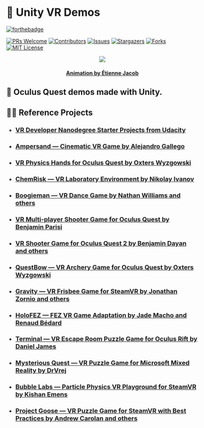 # :goggles: **Unity VR Demos**

[![forthebadge](https://forthebadge.com/images/badges/powered-by-flux-capacitor.svg)](https://forthebadge.com)

[![PRs Welcome](https://img.shields.io/badge/PRs-welcome-brightgreen.svg?style=for-the-badge)](https://github.com/tensorush/Unity-VR-Demos/pulls)
[![Contributors][contributors-shield]][contributors-url]
[![Issues][issues-shield]][issues-url]
[![Stargazers][stars-shield]][stars-url]
[![Forks][forks-shield]][forks-url]
[![MIT License][license-shield]][license-url]

<p align="center">
    <img src="https://bleuje.github.io/gifset/2021/gifs/2021_18_sphereimpacts.gif">
</p>

<h4 align="center">
    <p><a href="https://twitter.com/etiennejcb/">Animation by Étienne Jacob</a></p>
</h4>

## :goggles: Oculus Quest demos made with Unity.

## :bowing_man: Reference Projects

- ### [VR Developer Nanodegree Starter Projects from Udacity](https://github.com/orgs/udacity/repositories?language=&q=vr&sort=&type=)

- ### [Ampersand — Cinematic VR Game by Alejandro Gallego](https://github.com/SchizoCat3D/Ampersand)

- ### [VR Physics Hands for Oculus Quest by Oxters Wyzgowski](https://github.com/oxters168/VRPhysicsHands)

- ### [ChemRisk — VR Laboratory Environment by Nikolay Ivanov](https://github.com/Super-Lovers/chem-risk-vr)

- ### [Boogieman — VR Dance Game by Nathan Williams and others](https://github.com/hitechlife/Boogieman)

- ### [VR Multi-player Shooter Game for Oculus Quest by Benjamin Parisi](https://github.com/BenParisi90/VR_Multiplayer_FPS)

- ### [VR Shooter Game for Oculus Quest 2 by Benjamin Dayan and others](https://github.com/Ziggareto/ucl-vr-game-2021)

- ### [QuestBow — VR Archery Game for Oculus Quest by Oxters Wyzgowski](https://github.com/oxters168/QuestBow)

- ### [Gravity — VR Frisbee Game for SteamVR by Jonathan Zornio and others](https://github.com/GravityGame/gravity)

- ### [HoloFEZ — FEZ VR Game Adaptation by Jade Macho and Renaud Bédard](https://github.com/0x0ade/HoloFEZ)

- ### [Terminal — VR Escape Room Puzzle Game for Oculus Rift by Daniel James](https://github.com/danielcolinjames/Terminal)

- ### [Mysterious Quest — VR Puzzle Game for Microsoft Mixed Reality by DrVrej](https://github.com/DrVrej/The-Mysterious-Quest-VR-Game)

- ### [Bubble Labs — Particle Physics VR Playground for SteamVR by Kishan Emens](https://github.com/SchizoCat3D/Ampersand)

- ### [Project Goose — VR Puzzle Game for SteamVR with Best Practices by Andrew Carolan and others](https://github.com/DucksWorth-Studios/ProjectGoose)

<!-- MARKDOWN LINKS -->

[contributors-shield]: https://img.shields.io/github/contributors/tensorush/Unity-VR-Demos.svg?style=for-the-badge
[contributors-url]: https://github.com/tensorush/Unity-VR-Demos/graphs/contributors
[issues-shield]: https://img.shields.io/github/issues/tensorush/Unity-VR-Demos.svg?style=for-the-badge
[issues-url]: https://github.com/tensorush/Unity-VR-Demos/issues
[stars-shield]: https://img.shields.io/github/stars/tensorush/Unity-VR-Demos.svg?style=for-the-badge
[stars-url]: https://github.com/tensorush/Unity-VR-Demos/stargazers
[forks-shield]: https://img.shields.io/github/forks/tensorush/Unity-VR-Demos.svg?style=for-the-badge
[forks-url]: https://github.com/tensorush/Unity-VR-Demos/network/members
[license-shield]: https://img.shields.io/github/license/tensorush/Unity-VR-Demos.svg?style=for-the-badge
[license-url]: https://github.com/tensorush/Unity-VR-Demos/blob/master/LICENSE.md
